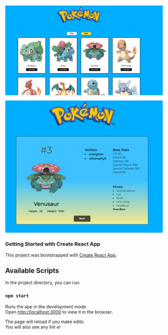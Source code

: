 <p align="center">
  <img src="src\images\work1.png" width="750" title="Home Page">
</p>

<p align="center">
  <img src="src\images\work2.png" width="750" title="Poki Page">
</p>

### Getting Started with Create React App

This project was bootstrapped with [Create React App](https://github.com/facebook/create-react-app).

## Available Scripts

In the project directory, you can run:

### `npm start`

Runs the app in the development mode.\
Open [http://localhost:3000](http://localhost:3000) to view it in the browser.

The page will reload if you make edits.\
You will also see any lint er
